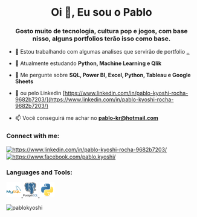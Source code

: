 <h1 align="center">Oi 👋, Eu sou o Pablo</h1>
<h3 align="center">Gosto muito de tecnologia, cultura pop e jogos, com base nisso, alguns portfolios terão isso como base.</h3>

- 🔭 Estou trabalhando com algumas analises que servirão de portfolio [..](..)

- 🌱 Atualmente estudando **Python, Machine Learning e Qlik**

- 💬 Me pergunte sobre **SQL, Power BI, Excel, Python, Tableau e Google Sheets**

- 📝 ou pelo Linkedin [https://www.linkedin.com/in/pablo-kyoshi-rocha-9682b7203/](https://www.linkedin.com/in/pablo-kyoshi-rocha-9682b7203/)

- 📫 Você conseguirá me achar no **pablo-kr@hotmail.com**

<h3 align="left">Connect with me:</h3>
<p align="left">
<a href="https://linkedin.com/in/https://www.linkedin.com/in/pablo-kyoshi-rocha-9682b7203/" target="blank"><img align="center" src="https://raw.githubusercontent.com/rahuldkjain/github-profile-readme-generator/master/src/images/icons/Social/linked-in-alt.svg" alt="https://www.linkedin.com/in/pablo-kyoshi-rocha-9682b7203/" height="30" width="40" /></a>
<a href="https://fb.com/https://www.facebook.com/pablo.kyoshi/" target="blank"><img align="center" src="https://raw.githubusercontent.com/rahuldkjain/github-profile-readme-generator/master/src/images/icons/Social/facebook.svg" alt="https://www.facebook.com/pablo.kyoshi/" height="30" width="40" /></a>
</p>

<h3 align="left">Languages and Tools:</h3>
<p align="left"> <a href="https://www.mysql.com/" target="_blank" rel="noreferrer"> <img src="https://raw.githubusercontent.com/devicons/devicon/master/icons/mysql/mysql-original-wordmark.svg" alt="mysql" width="40" height="40"/> </a> <a href="https://www.postgresql.org" target="_blank" rel="noreferrer"> <img src="https://raw.githubusercontent.com/devicons/devicon/master/icons/postgresql/postgresql-original-wordmark.svg" alt="postgresql" width="40" height="40"/> </a> <a href="https://www.python.org" target="_blank" rel="noreferrer"> <img src="https://raw.githubusercontent.com/devicons/devicon/master/icons/python/python-original.svg" alt="python" width="40" height="40"/> </a> </p>

<p><img align="center" src="https://github-readme-stats.vercel.app/api/top-langs?username=pablokyoshi&show_icons=true&locale=en&layout=compact" alt="pablokyoshi" /></p>


<!---
pablokyoshi/pablokyoshi is a ✨ special ✨ repository because its `README.md` (this file) appears on your GitHub profile.
You can click the Preview link to take a look at your changes.
--->
